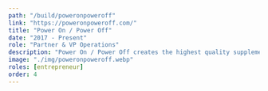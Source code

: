 ```yaml
---
path: "/build/poweronpoweroff"
link: "https://poweronpoweroff.com/"
title: "Power On / Power Off"
date: "2017 - Present"
role: "Partner & VP Operations"
description: "Power On / Power Off creates the highest quality supplement products that optimize cognitive performance through neurochemistry. I currently help operate and grow the company alongside the original creators of the products."
image: "./img/poweronpoweroff.webp"
roles: [entrepreneur]
order: 4
---
```

